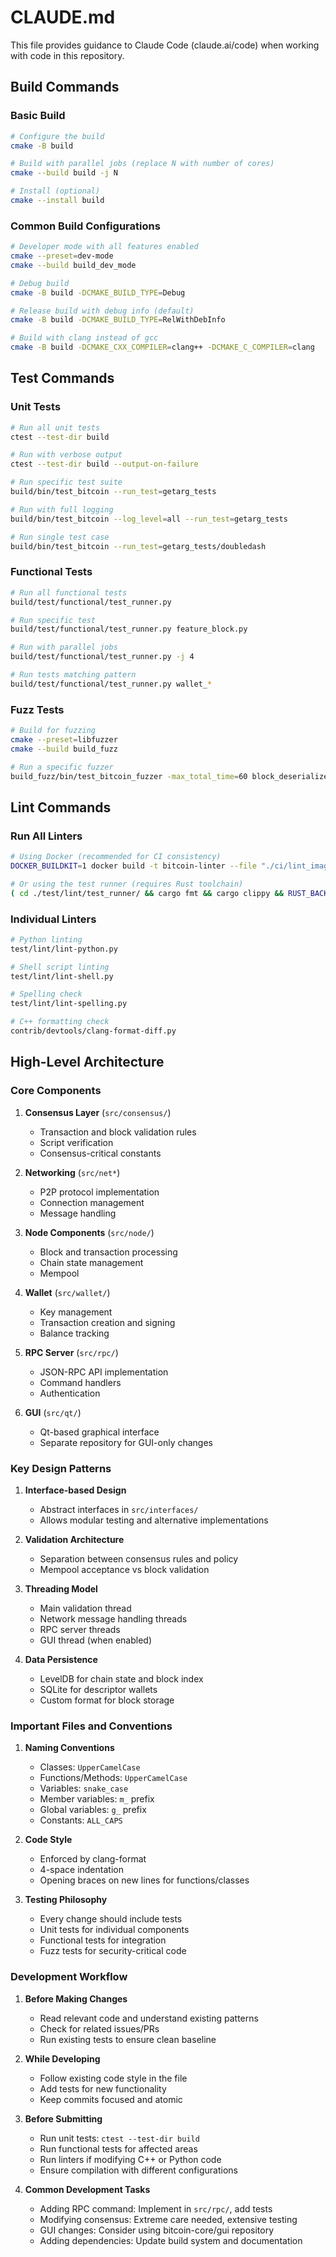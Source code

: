 # CLAUDE.md

This file provides guidance to Claude Code (claude.ai/code) when working with code in this repository.

## Build Commands

### Basic Build
```bash
# Configure the build
cmake -B build

# Build with parallel jobs (replace N with number of cores)
cmake --build build -j N

# Install (optional)
cmake --install build
```

### Common Build Configurations
```bash
# Developer mode with all features enabled
cmake --preset=dev-mode
cmake --build build_dev_mode

# Debug build
cmake -B build -DCMAKE_BUILD_TYPE=Debug

# Release build with debug info (default)
cmake -B build -DCMAKE_BUILD_TYPE=RelWithDebInfo

# Build with clang instead of gcc
cmake -B build -DCMAKE_CXX_COMPILER=clang++ -DCMAKE_C_COMPILER=clang
```

## Test Commands

### Unit Tests
```bash
# Run all unit tests
ctest --test-dir build

# Run with verbose output
ctest --test-dir build --output-on-failure

# Run specific test suite
build/bin/test_bitcoin --run_test=getarg_tests

# Run with full logging
build/bin/test_bitcoin --log_level=all --run_test=getarg_tests

# Run single test case
build/bin/test_bitcoin --run_test=getarg_tests/doubledash
```

### Functional Tests
```bash
# Run all functional tests
build/test/functional/test_runner.py

# Run specific test
build/test/functional/test_runner.py feature_block.py

# Run with parallel jobs
build/test/functional/test_runner.py -j 4

# Run tests matching pattern
build/test/functional/test_runner.py wallet_*
```

### Fuzz Tests
```bash
# Build for fuzzing
cmake --preset=libfuzzer
cmake --build build_fuzz

# Run a specific fuzzer
build_fuzz/bin/test_bitcoin_fuzzer -max_total_time=60 block_deserialize
```

## Lint Commands

### Run All Linters
```bash
# Using Docker (recommended for CI consistency)
DOCKER_BUILDKIT=1 docker build -t bitcoin-linter --file "./ci/lint_imagefile" ./ && docker run --rm -v $(pwd):/bitcoin -it bitcoin-linter

# Or using the test runner (requires Rust toolchain)
( cd ./test/lint/test_runner/ && cargo fmt && cargo clippy && RUST_BACKTRACE=1 cargo run )
```

### Individual Linters
```bash
# Python linting
test/lint/lint-python.py

# Shell script linting
test/lint/lint-shell.py

# Spelling check
test/lint/lint-spelling.py

# C++ formatting check
contrib/devtools/clang-format-diff.py
```

## High-Level Architecture

### Core Components

1. **Consensus Layer** (`src/consensus/`)
   - Transaction and block validation rules
   - Script verification
   - Consensus-critical constants

2. **Networking** (`src/net*`)
   - P2P protocol implementation
   - Connection management
   - Message handling

3. **Node Components** (`src/node/`)
   - Block and transaction processing
   - Chain state management
   - Mempool

4. **Wallet** (`src/wallet/`)
   - Key management
   - Transaction creation and signing
   - Balance tracking

5. **RPC Server** (`src/rpc/`)
   - JSON-RPC API implementation
   - Command handlers
   - Authentication

6. **GUI** (`src/qt/`)
   - Qt-based graphical interface
   - Separate repository for GUI-only changes

### Key Design Patterns

1. **Interface-based Design**
   - Abstract interfaces in `src/interfaces/`
   - Allows modular testing and alternative implementations

2. **Validation Architecture**
   - Separation between consensus rules and policy
   - Mempool acceptance vs block validation

3. **Threading Model**
   - Main validation thread
   - Network message handling threads
   - RPC server threads
   - GUI thread (when enabled)

4. **Data Persistence**
   - LevelDB for chain state and block index
   - SQLite for descriptor wallets
   - Custom format for block storage

### Important Files and Conventions

1. **Naming Conventions**
   - Classes: `UpperCamelCase`
   - Functions/Methods: `UpperCamelCase`
   - Variables: `snake_case`
   - Member variables: `m_` prefix
   - Global variables: `g_` prefix
   - Constants: `ALL_CAPS`

2. **Code Style**
   - Enforced by clang-format
   - 4-space indentation
   - Opening braces on new lines for functions/classes

3. **Testing Philosophy**
   - Every change should include tests
   - Unit tests for individual components
   - Functional tests for integration
   - Fuzz tests for security-critical code

### Development Workflow

1. **Before Making Changes**
   - Read relevant code and understand existing patterns
   - Check for related issues/PRs
   - Run existing tests to ensure clean baseline

2. **While Developing**
   - Follow existing code style in the file
   - Add tests for new functionality
   - Keep commits focused and atomic

3. **Before Submitting**
   - Run unit tests: `ctest --test-dir build`
   - Run functional tests for affected areas
   - Run linters if modifying C++ or Python code
   - Ensure compilation with different configurations

4. **Common Development Tasks**
   - Adding RPC command: Implement in `src/rpc/`, add tests
   - Modifying consensus: Extreme care needed, extensive testing
   - GUI changes: Consider using bitcoin-core/gui repository
   - Adding dependencies: Update build system and documentation